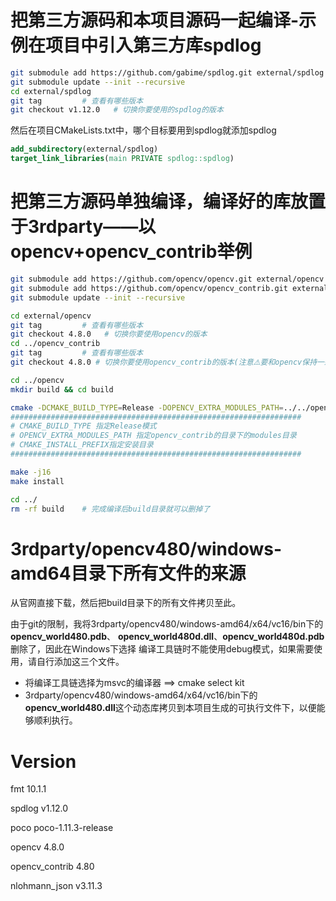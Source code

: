 # 把第三方源码和本项目源码一起编译-示例在项目中引入第三方库spdlog
```bash
git submodule add https://github.com/gabime/spdlog.git external/spdlog
git submodule update --init --recursive
cd external/spdlog
git tag         # 查看有哪些版本
git checkout v1.12.0   # 切换你要使用的spdlog的版本
```

然后在项目CMakeLists.txt中，哪个目标要用到spdlog就添加spdlog
```cmake
add_subdirectory(external/spdlog)
target_link_libraries(main PRIVATE spdlog::spdlog)
```


# 把第三方源码单独编译，编译好的库放置于3rdparty——以opencv+opencv_contrib举例
```bash
git submodule add https://github.com/opencv/opencv.git external/opencv
git submodule add https://github.com/opencv/opencv_contrib.git external/opencv_contrib
git submodule update --init --recursive

cd external/opencv
git tag         # 查看有哪些版本
git checkout 4.8.0   # 切换你要使用opencv的版本
cd ../opencv_contrib
git tag         # 查看有哪些版本
git checkout 4.8.0 # 切换你要使用opencv_contrib的版本(注意⚠️要和opencv保持一致)

cd ../opencv
mkdir build && cd build

cmake -DCMAKE_BUILD_TYPE=Release -DOPENCV_EXTRA_MODULES_PATH=../../opencv_contrib/modules -DCMAKE_INSTALL_PREFIX=../../../3rdparty/opencv480/darwin-arm64 .. 
#################################################################
# CMAKE_BUILD_TYPE 指定Release模式
# OPENCV_EXTRA_MODULES_PATH 指定opencv_contrib的目录下的modules目录
# CMAKE_INSTALL_PREFIX指定安装目录
#################################################################

make -j16
make install 

cd ../
rm -rf build    # 完成编译后build目录就可以删掉了

```

# 3rdparty/opencv480/windows-amd64目录下所有文件的来源
从官网直接下载，然后把build目录下的所有文件拷贝至此。

由于git的限制，我将3rdparty/opencv480/windows-amd64/x64/vc16/bin下的**opencv_world480.pdb**、
**opencv_world480d.dll**、**opencv_world480d.pdb**删除了，因此在Windows下选择
编译工具链时不能使用debug模式，如果需要使用，请自行添加这三个文件。

- 将编译工具链选择为msvc的编译器 ==> cmake select kit
- 3rdparty/opencv480/windows-amd64/x64/vc16/bin下的**opencv_world480.dll**这个动态库拷贝到本项目生成的可执行文件下，以便能够顺利执行。


# Version
fmt 10.1.1

spdlog v1.12.0

poco poco-1.11.3-release

opencv 4.8.0

opencv_contrib 4.80

nlohmann_json v3.11.3
